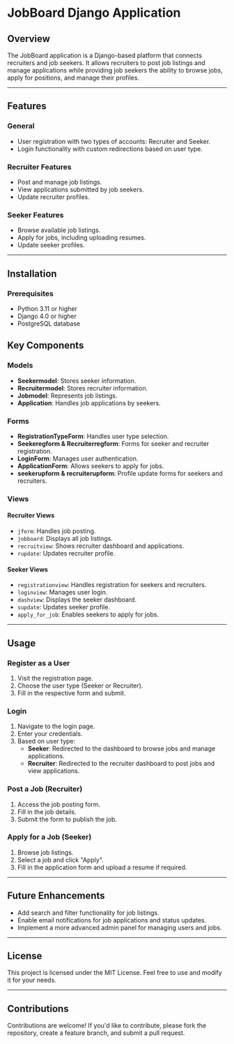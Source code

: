 # JobBoard Django Application

## Overview
The JobBoard application is a Django-based platform that connects recruiters and job seekers. It allows recruiters to post job listings and manage applications while providing job seekers the ability to browse jobs, apply for positions, and manage their profiles.

---

## Features

### General
- User registration with two types of accounts: Recruiter and Seeker.
- Login functionality with custom redirections based on user type.

### Recruiter Features
- Post and manage job listings.
- View applications submitted by job seekers.
- Update recruiter profiles.

### Seeker Features
- Browse available job listings.
- Apply for jobs, including uploading resumes.
- Update seeker profiles.

---

## Installation

### Prerequisites
- Python 3.11 or higher
- Django 4.0 or higher
- PostgreSQL database

## Key Components

### Models
- **Seekermodel**: Stores seeker information.
- **Recruitermodel**: Stores recruiter information.
- **Jobmodel**: Represents job listings.
- **Application**: Handles job applications by seekers.

### Forms
- **RegistrationTypeForm**: Handles user type selection.
- **Seekeregform & Recruiterregform**: Forms for seeker and recruiter registration.
- **LoginForm**: Manages user authentication.
- **ApplicationForm**: Allows seekers to apply for jobs.
- **seekerupform & recruiterupform**: Profile update forms for seekers and recruiters.

### Views
#### Recruiter Views
- `jform`: Handles job posting.
- `jobboard`: Displays all job listings.
- `recruitview`: Shows recruiter dashboard and applications.
- `rupdate`: Updates recruiter profile.

#### Seeker Views
- `registrationview`: Handles registration for seekers and recruiters.
- `loginview`: Manages user login.
- `dashview`: Displays the seeker dashboard.
- `supdate`: Updates seeker profile.
- `apply_for_job`: Enables seekers to apply for jobs.

---

## Usage

### Register as a User
1. Visit the registration page.
2. Choose the user type (Seeker or Recruiter).
3. Fill in the respective form and submit.

### Login
1. Navigate to the login page.
2. Enter your credentials.
3. Based on user type:
   - **Seeker**: Redirected to the dashboard to browse jobs and manage applications.
   - **Recruiter**: Redirected to the recruiter dashboard to post jobs and view applications.

### Post a Job (Recruiter)
1. Access the job posting form.
2. Fill in the job details.
3. Submit the form to publish the job.

### Apply for a Job (Seeker)
1. Browse job listings.
2. Select a job and click "Apply".
3. Fill in the application form and upload a resume if required.

---

## Future Enhancements
- Add search and filter functionality for job listings.
- Enable email notifications for job applications and status updates.
- Implement a more advanced admin panel for managing users and jobs.

---

## License
This project is licensed under the MIT License. Feel free to use and modify it for your needs.

---

## Contributions
Contributions are welcome! If you'd like to contribute, please fork the repository, create a feature branch, and submit a pull request.

